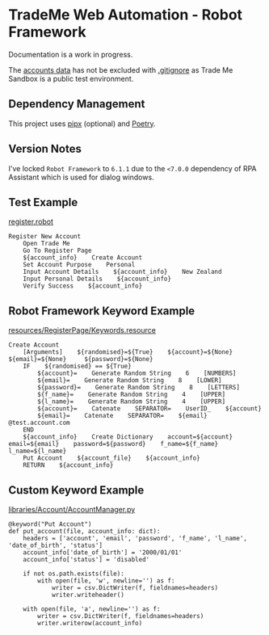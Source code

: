 # TradeMe Web Automation - Robot Framework
Documentation is a work in progress.

The [accounts data](./data/Accounts.csv) has not be excluded with [.gitignore](./.gitignore) as Trade Me Sandbox is a public test environment.

## Dependency Management
This project uses [pipx](https://github.com/pypa/pipx) (optional) and [Poetry](https://python-poetry.org/docs/).

## Version Notes
I've locked `Robot Framework` to `6.1.1` due to the `<7.0.0` dependency of RPA Assistant which is used for dialog windows.

## Test Example
[register.robot](./tests/register.robot)
```
Register New Account
    Open Trade Me
    Go To Register Page
    ${account_info}    Create Account
    Set Account Purpose    Personal
    Input Account Details    ${account_info}    New Zealand
    Input Personal Details    ${account_info}
    Verify Success    ${account_info}
```

## Robot Framework Keyword Example
[resources/RegisterPage/Keywords.resource](./resources/RegisterPage/Keywords.resource)
```
Create Account
    [Arguments]    ${randomised}=${True}    ${account}=${None}    ${email}=${None}     ${password}=${None}
    IF    ${randomised} == ${True}
        ${account}=    Generate Random String    6    [NUMBERS]
        ${email}=    Generate Random String    8    [LOWER]
        ${password}=    Generate Random String    8    [LETTERS]
        ${f_name}=    Generate Random String    4    [UPPER]
        ${l_name}=    Generate Random String    4    [UPPER]
        ${account}=    Catenate    SEPARATOR=    UserID_    ${account}
        ${email}=    Catenate    SEPARATOR=    ${email}    @test.account.com
    END
    ${account_info}    Create Dictionary    account=${account}    email=${email}    password=${password}    f_name=${f_name}    l_name=${l_name}
    Put Account    ${account_file}    ${account_info}
    RETURN    ${account_info}
```

## Custom Keyword Example
[libraries/Account/AccountManager.py](./libraries/Account/AccountManager.py)
```
@keyword("Put Account")
def put_account(file, account_info: dict):
    headers = ['account', 'email', 'password', 'f_name', 'l_name', 'date_of_birth', 'status']
    account_info['date_of_birth'] = '2000/01/01'
    account_info['status'] = 'disabled'
    
    if not os.path.exists(file):
        with open(file, 'w', newline='') as f:
            writer = csv.DictWriter(f, fieldnames=headers)
            writer.writeheader()

    with open(file, 'a', newline='') as f:
        writer = csv.DictWriter(f, fieldnames=headers)
        writer.writerow(account_info)
```

